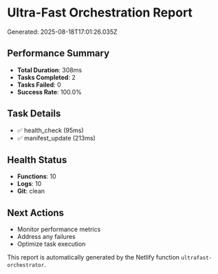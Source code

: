 # Ultra-Fast Orchestration Report

Generated: 2025-08-18T17:01:26.035Z

## Performance Summary
- **Total Duration**: 308ms
- **Tasks Completed**: 2
- **Tasks Failed**: 0
- **Success Rate**: 100.0%

## Task Details
- ✅ health_check (95ms)
- ✅ manifest_update (213ms)

## Health Status
- **Functions**: 10
- **Logs**: 10
- **Git**: clean

## Next Actions
- Monitor performance metrics
- Address any failures
- Optimize task execution

This report is automatically generated by the Netlify function `ultrafast-orchestrator`.
